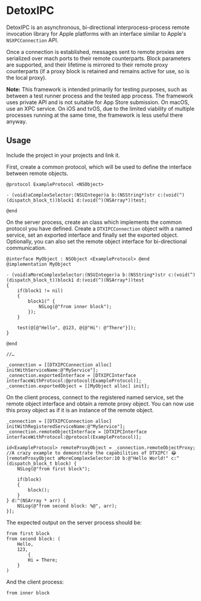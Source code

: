 # DetoxIPC

DetoxIPC is an asynchronous, bi-directional interprocess-process remote invocation library for Apple platforms with an interface similar to Apple's `NSXPCConnection` API.

Once a connection is established, messages sent to remote proxies are serialized over mach ports to their remote counterparts. Block parameters are supported, and their lifetime is mirrored to their remote proxy counterparts (if a proxy block is retained and remains active for use, so is the local proxy).

**Note:** This framework is intended primarily for testing purposes, such as between a test runner process and the tested app process. The framework uses private API and is not suitable for App Store submission. On macOS, use an XPC service. On iOS and tvOS, due to the limited viability of multiple processes running at the same time, the framework is less useful there anyway.

## Usage

Include the project in your projects and link it.

First, create a common protocol, which will be used to define the interface between remote objects.

```objc
@protocol ExampleProtocol <NSObject>

- (void)aComplexSelector:(NSUInteger)a b:(NSString*)str c:(void(^)(dispatch_block_t))block1 d:(void(^)(NSArray*))test;

@end
```

On the server process, create an class which implements the common protocol you have defined. Create a `DTXIPCConnection` object with a named service, set an exported interface and finally set the exported object. Optionally, you can also set the remote object interface for bi-directional communication.

```objc
@interface MyObject : NSObject <ExampleProtocol> @end
@implementation MyObject
  
- (void)aMoreComplexSelector:(NSUInteger)a b:(NSString*)str c:(void(^)(dispatch_block_t))block1 d:(void(^)(NSArray*))test
{
	if(block1 != nil)
	{
		block1(^ {
			NSLog(@"from inner block");
		});
	}
	
	test(@[@"Hello", @123, @{@"Hi": @"There"}]);
}

@end

//…
  
_connection = [[DTXIPCConnection alloc] initWithServiceName:@"MyService"];
_connection.exportedInterface = [DTXIPCInterface interfaceWithProtocol:@protocol(ExampleProtocol)];
_connection.exportedObject = [[MyObject alloc] init];
```

On the client process, connect to the registered named service, set the remote object interface and obtain a remote proxy object. You can now use this proxy object as if it is an instance of the remote object.

```objc
_connection = [[DTXIPCConnection alloc] initWithRegisteredServiceName:@"MyService"];
_connection.remoteObjectInterface = [DTXIPCInterface interfaceWithProtocol:@protocol(ExampleProtocol)];

id<ExampleProtocol> remoteProxyObject = _connection.remoteObjectProxy;
//A crazy example to demonstrate the capabilities of DTXIPC! 😂
[remoteProxyObject aMoreComplexSelector:10 b:@"Hello World!" c:^ (dispatch_block_t block) {
	NSLog(@"from first block");
	
	if(block)
	{
		block();
	}
} d:^(NSArray * arr) {
	NSLog(@"from second block: %@", arr);
}];
```

The expected output on the server process should be:

```
from first block
from second block: (
    Hello,
    123,
        {
        Hi = There;
    }
)
```

And the client process:

```
from inner block
```

